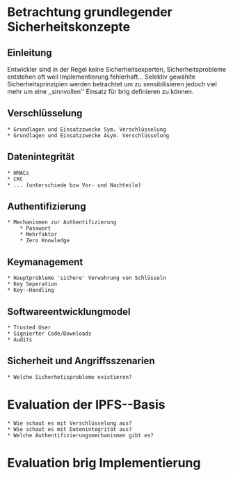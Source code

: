 # Betrachtung grundlegender Sicherheitskonzepte

## Einleitung

Entwickler sind in der Regel keine Sicherheitsexperten, Sicherheitsprobleme entstehen
oft weil Implementierung fehlerhaft...
Selektiv gewählte Sicherheitsprinzipien werden betrachtet um zu sensibilisieren jedoch
viel mehr um eine ,,sinnvollen'' Einsatz für brig definieren zu können.

## Verschlüsselung

	* Grundlagen und Einsatzzwecke Sym. Verschlüsselung
	* Grundlagen und Einsatzzwecke Asym. Verschlüsselung

## Datenintegrität
	* HMACs
	* CRC
	* ... (unterschiede bzw Vor- und Nachteile)

## Authentifizierung

	* Mechanismen zur Authentifizierung
		* Passwort
		* Mehrfaktor
		* Zero Knowledge

## Keymanagement

	* Hauptprobleme 'sichere' Verwahrung von Schlüsseln
	* Key Seperation
	* Key--Handling

## Softwareentwicklungmodel

	* Trusted User
	* Signierter Code/Downloads
	* Audits


## Sicherheit und Angriffsszenarien

	* Welche Sicherhetisprobleme existieren? 


# Evaluation der IPFS--Basis

	* Wie schaut es mit Verschlüsselung aus?
	* Wie schaut es mit Datenintegrität aus?
	* Welche Authentifizierungsmechanismen gibt es?

# Evaluation brig Implementierung

